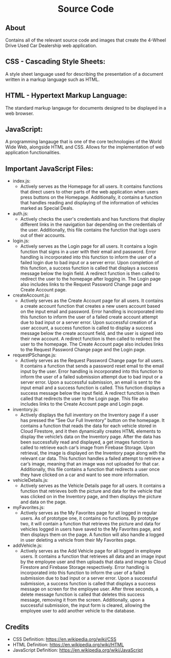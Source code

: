 <h1 align="center">Source Code</h1>

<h2>About</h2>
Contains all of the relevant source code and images that create the 4-Wheel Drive Used Car Dealership web application.

<h2>CSS - Cascading Style Sheets:</h2>
A style sheet language used for describing the presentation of a document written in a markup language such as HTML.

<h2>HTML - Hypertext Markup Language:</h2>
The standard markup langauge for documents designed to be displayed in a web browser.

<h2>JavaScript:</h2>
A programming langauge that is one of the core technologies of the World Wide Web, alongside HTML and CSS. Allows for the implementation of web application functionalities.

<h2>Important JavaScript Files:</h2>

- index.js: 
  - Actively serves as the Homepage for all users. It contains functions that direct users to other parts of the web application when users press buttons on the Homepage. Additionally, it contains a function that handles reading and displaying of the information of vehicles marked as Special Deals.
- auth.js: 
  - Actively checks the user's credentials and has functions that display different links in the navigation bar depending on the credentials of the user. Additionally, this file contains the function that logs users out of their accounts.
- login.js: 
  - Actively serves as the Login page for all users. It contains a login function that signs in a user with their email and password. Error handling is incorporated into this function to inform the user of a failed login due to bad input or a server error. Upon completion of this function, a success function is called that displays a success message below the login field. A redirect function is then called to redirect the user to the homepage after logging in. The Login page also includes links to the Request Password Change page and Create Account page.
- createAccount.js: 
  - Actively serves as the Create Account page for all users. It contains a create account function that creates a new users account based on the input email and password. Error handling is incorporated into this function to inform the user of a failed create account attempt due to bad input or a server error. Upon successful creation of a user account, a success function is called to display a success message below the create account field, and the user is signed into their new account. A redirect function is then called to redirect the user to the homepage. The Create Account page also includes links to the Request Password Change page and the Login page.
- requestPSchange.js: 
  - Actively serves as the Request Password Change page for all users. It contains a function that sends a password reset email to the email input by the user. Error handling is incorporated into this function to inform the user of a failed submission attempt due to bad input or a server error. Upon a successful submission, an email is sent to the input email and a success function is called. This function displays a success message below the input field. A redirect function is then called that redirects the user to the Login page. This file also includes links to the Create Account page and Login page.
- inventory.js: 
  - Actively displays the full inventory on the Inventory page if a user has pressed the “See Our Full Inventory” button on the homepage. It contains a function that reads the data for each vehicle stored in Cloud Firestore, and it then dynamically creates HTML elements to display the vehicle’s data on the Inventory page. After the data has been successfully read and displayed, a get images function is called to retrieve each car’s image from Firebase Storage. Upon retrieval, the image is displayed on the Inventory page along with the relevant car data. This function handles a failed attempt to retrieve a car’s image, meaning that an image was not uploaded for that car. Additionally, this file contains a function that redirects a user once they have clicked on a car and want to see more information.
- vehicleDetails.js:
  - Actively serves as the Vehicle Details page for all users. It contains a function that retrieves both the picture and data for the vehicle that was clicked on in the Inventory page, and then displays the picture and data on the page.
- myFavorites.js:
  - Actively serves as the My Favorites page for all logged in regular users. As of prototype one, it contains no functions. By prototype two, it will contain a function that retrieves the picture and data for vehicles logged in users have saved to the My Favorites page, and then displays them on the page. A function will also handle a logged in user deleting a vehicle from their My Favorites page.
- addVehicle.js:
  - Actively serves as the Add Vehicle page for all logged in employee users. It contains a function that retrieves all data and an image input by the employee user and then uploads that data and image to Cloud Firestore and Firebase Storage respectively. Error handling is incorporated into this function to inform the user of a failed submission due to bad input or a server error. Upon a successful submission, a success function is called that displays a success message on screen for the employee user. After three seconds, a delete message function is called that deletes this success message, removing it from the screen. Additionally, upon a successful submission, the input form is cleared, allowing the employee user to add another vehicle to the database.

<h2>Credits</h2>

- CSS Definition: https://en.wikipedia.org/wiki/CSS
- HTML Definition: https://en.wikipedia.org/wiki/HTML
- JavaScript Definition: https://en.wikipedia.org/wiki/JavaScript
